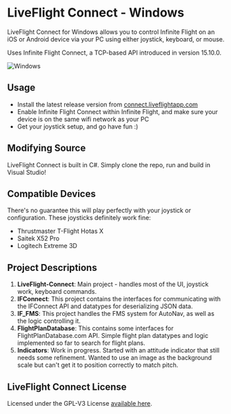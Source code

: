 # LiveFlight Connect - Windows
LiveFlight Connect for Windows allows you to control Infinite Flight on an iOS or Android device via your PC using either joystick, keyboard, or mouse. 

Uses Infinite Flight Connect, a TCP-based API introduced in version 15.10.0.

![Windows](hhttps://raw.githubusercontent.com/LiveFlightApp/Connect-Windows/master/screenshot.png "LiveFlight Connect for Windows")

Usage
------------
  * Install the latest release version from [connect.liveflightapp.com](http://connect.liveflightapp.com)
  * Enable Infinite Flight Connect within Infinite Flight, and make sure your device is on the same wifi network as your PC
  * Get your joystick setup, and go have fun :)


Modifying Source
------------
LiveFlight Connect is built in C#. Simply clone the repo, run and build in Visual Studio! 

Compatible Devices
------------
There's no guarantee this will play perfectly with your joystick or configuration. These joysticks definitely work fine:
  * Thrustmaster T-Flight Hotas X
  * Saitek X52 Pro
  * Logitech Extreme 3D


Project Descriptions
------------
1. **LiveFlight-Connect**:
Main project - handles most of the UI, joystick work, keyboard commands.
2. **IFConnect**:
This project contains the interfaces for communicating with the IFConnect API and datatypes for deserializing JSON data.
3. **IF_FMS**: 
This project handles the FMS system for AutoNav, as well as the logic controlling it.
4. **FlightPlanDatabase**:
This contains some interfaces for FlightPlanDatabase.com API. Simple flight plan datatypes and logic implemented so far to search for flight plans.
5. **Indicators**:
Work in progress. Started with an attitude indicator that still needs some refinement. 
Wanted to use an image as the background scale but can't get it to position correctly to match pitch.

 
LiveFlight Connect License
-----------
Licensed under the GPL-V3 License <a href="https://github.com/LiveFlightApp/Connect-Windows/blob/master/LICENSE">available here</a>.